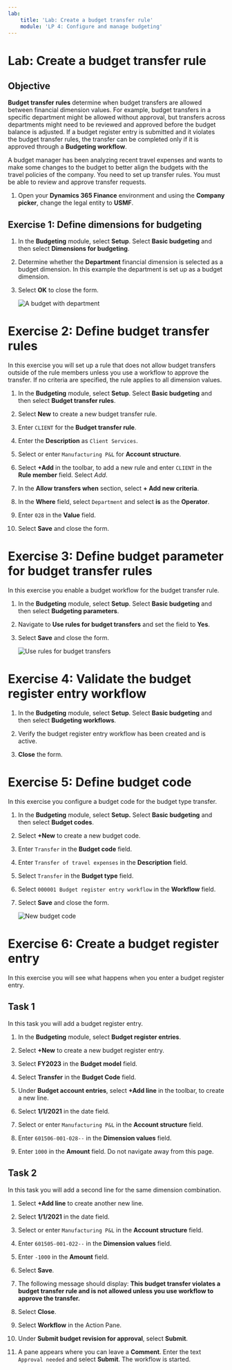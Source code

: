 ```yaml
---
lab:
    title: 'Lab: Create a budget transfer rule'
    module: 'LP 4: Configure and manage budgeting'
---
```


# Lab: Create a budget transfer rule

## Objective

**Budget transfer rules** determine when budget transfers are allowed between financial dimension values.  For example, budget transfers in a specific department might be allowed without approval, but transfers across departments might need to be reviewed and approved before the budget balance is adjusted. If a budget register entry is submitted and it violates the budget transfer rules, the transfer can be completed only if it is approved through a **Budgeting workflow**.

A budget manager has been analyzing recent travel expenses and wants to make some changes to the budget to better align the budgets with the travel policies of the company. You need to set up transfer rules. You must be able to review and approve transfer requests. 

1.  Open your **Dynamics 365 Finance** environment and using the **Company picker**, change the legal entity to **USMF**. 


## Exercise 1: Define dimensions for budgeting

1.  In the **Budgeting** module, select **Setup**. Select **Basic budgeting**
    and then select **Dimensions for budgeting**. 

2.  Determine whether the **Department** financial dimension is selected as a
    budget dimension. In this example the department is set up as a budget
    dimension.

3.  Select **OK** to close the form.

    ![A budget with department](../images/Budgeting_exercise_1_step_3.jpg)
	

# Exercise 2: Define budget transfer rules

In this exercise you will set up a rule that does not allow budget transfers outside of the rule members unless you use a workflow to approve the transfer. If no criteria are specified, the rule applies to all dimension values. 

1.  In the **Budgeting** module, select **Setup**. Select **Basic budgeting**
    and then select **Budget transfer rules**.

2.  Select **New** to create a new budget transfer rule.

3.  Enter `CLIENT` for the **Budget transfer rule**.

4.  Enter the **Description** as `Client Services`.

5.  Select or enter `Manufacturing P&L` for **Account structure**.

6.  Select **+Add** in the toolbar, to add a new rule and enter `CLIENT` in the **Rule member**
    field. Select *Add*. 

7.  In the **Allow transfers when** section, select **+ Add new criteria**. 

8.  In the **Where** field, select `Department` and select **is** as the **Operator**. 

9.  Enter `028` in the **Value** field. 

10. Select **Save** and close the form. 


# Exercise 3: Define budget parameter for budget transfer rules

In this exercise you enable a budget workflow for the budget transfer rule. 

1.  In the **Budgeting** module, select **Setup**. Select **Basic budgeting**
    and then select **Budgeting parameters**. 

2.  Navigate to **Use rules for budget transfers** and set the field to **Yes**.

3.  Select **Save** and close the form. 

    ![Use rules for budget transfers](../images/Budgeting_exercise_3_step_4.jpg)


# Exercise 4: Validate the budget register entry workflow

1.  In the **Budgeting** module, select **Setup**. Select **Basic budgeting**
    and then select **Budgeting workflows**.
    
2.  Verify the budget register entry workflow has been created and is active. 

3.  **Close** the form. 


# Exercise 5: Define budget code

In this exercise you configure a budget code for the budget type transfer.

1.  In the **Budgeting** module, select **Setup.** Select **Basic budgeting**
    and then select **Budget codes**.

2.  Select **+New** to create a new budget code.

3.  Enter `Transfer` in the **Budget code** field. 

4.  Enter `Transfer of travel expenses` in the **Description** field. 

5.  Select `Transfer` in the **Budget type** field. 

6.  Select `000001 Budget register entry workflow` in the **Workflow** field.

7.  Select **Save** and close the form. 

    ![New budget code](../images/Budgeting_exercise_5_step_8.jpg)


# Exercise 6: Create a budget register entry

In this exercise you will see what happens when you enter a budget register entry. 

## Task 1

In this task you will add a budget register entry. 

1.  In the **Budgeting** module, select **Budget register entries**. 

2.  Select **+New** to create a new budget register entry. 

3.  Select **FY2023** in the **Budget model** field. 

4.  Select **Transfer** in the **Budget Code** field. 

5.  Under **Budget account entries**, select **+Add line** in the toolbar, to create a new line. 

7.  Select **1/1/2021** in the date field. 

8.  Select or enter `Manufacturing P&L` in the **Account structure** field. 

9.  Enter `601506-001-028--` in the **Dimension values** field. 

10. Enter `1000` in the **Amount** field. Do not navigate away from this page. 


## Task 2

In this task you will add a second line for the same dimension combination.

1.  Select **+Add line** to create another new line. 

2.  Select **1/1/2021** in the date field. 

3.  Select or enter `Manufacturing P&L` in the **Account structure** field. 

4.  Enter `601505-001-022--` in the **Dimension values** field. 

5.  Enter `-1000` in the **Amount** field. 

6.  Select **Save**. 

7.  The following message should display: **This budget transfer violates a budget
    transfer rule and is not allowed unless you use workflow to approve the
    transfer.**

8.  Select **Close**. 

9.  Select **Workflow** in the Action Pane.

10. Under **Submit budget revision for approval**, select **Submit**. 

11. A pane appears where you can leave a **Comment**. Enter the text
    `Approval needed` and select **Submit**. The workflow is started. 

